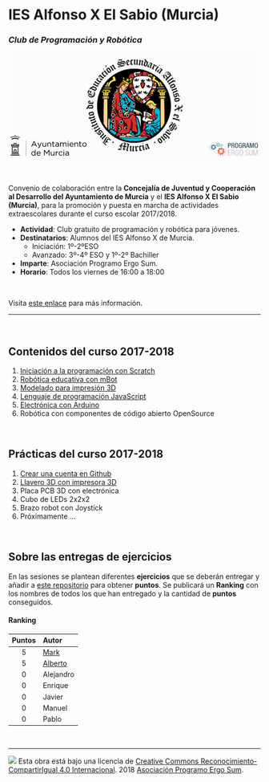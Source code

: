 # IES Alfonso X El Sabio (Murcia)
### *Club de Programación y Robótica*

![](IESAX.png)

<br />

Convenio de colaboración entre la **Concejalía de Juventud y Cooperación al Desarrollo del Ayuntamiento de Murcia** y el **IES Alfonso X El Sabio (Murcia)**, para la promoción y puesta en marcha de actividades extraescolares durante el curso escolar 2017/2018. 

- **Actividad**: Club gratuito de programación y robótica para jóvenes.
- **Destinatarios**: Alumnos del IES Alfonso X de Murcia.
  - Iniciación: 1º-2ºESO
  - Avanzado: 3º-4º ESO y 1º-2º Bachiller
- **Imparte**: Asociación Programo Ergo Sum.
- **Horario**: Todos los viernes de 16:00 a 18:00

<br />

Visita [este enlace](https://www.iax.es/blog/2018/01/31/firma-convenios-subvencion-actividades-extraescolares-ayuntamiento-murcia/) para más información.

***


<br />


## Contenidos del curso 2017-2018

1. [Iniciación a la programación con Scratch](https://www.programoergosum.com/cursos-online/scratch)
2. [Robótica educativa con mBot](https://www.programoergosum.com/cursos-online/robotica-educativa)
3. [Modelado para impresión 3D](https://www.programoergosum.com/cursos-online/impresion-3d)
4. [Lenguaje de programación JavaScript](https://www.aprendeprogramando.es/cursos-online/javascript)
5. [Electrónica con Arduino](https://www.programoergosum.com/cursos-online/arduino)
6. Robótica con componentes de código abierto OpenSource


<br />


## Prácticas del curso 2017-2018

1. [Crear una cuenta en Github](I-Crear-cuenta/README.md)
2. [Llavero 3D con impresora 3D](II-Llavero-3D/README.md)
3. Placa PCB 3D con electrónica
4. Cubo de LEDs 2x2x2
5. Brazo robot con Joystick
6. Próximamente ...


<br>


## Sobre las entregas de ejercicios

En las sesiones se plantean diferentes **ejercicios** que se deberán entregar y añadir a [este repositorio](https://github.com/ProgramoErgoSum/IES-Alfonso-X-Murcia) para obtener **puntos**. Se publicará un **Ranking** con los nombres de todos los que han entregado y la cantidad de **puntos** conseguidos.


#### Ranking

| Puntos | Autor | 
| :---:  | :---  |
| 5     | [Mark](https://github.com/LEGOMAN7) |
| 5     | [Alberto](https://github.com/albertogg023) |
| 0     | Alejandro |
| 0     | Enrique |
| 0     | Javier |
| 0     | Manuel |
| 0     | Pablo |



<br>

***

<img src="http://i.creativecommons.org/l/by-sa/4.0/88x31.png" />
Esta obra está bajo una licencia de <a href="https://creativecommons.org/licenses/by-sa/4.0/deed.es_ES">Creative Commons Reconocimiento-CompartirIgual 4.0 Internacional</a>. 
2018 <a href="https://www.programoergosum.com">Asociación Programo Ergo Sum</a>.
